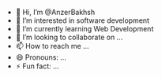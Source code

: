 - 👋 Hi, I’m @AnzerBakhsh
- 👀 I’m interested in software development 
- 🌱 I’m currently learning Web Development
- 💞️ I’m looking to collaborate on ...
- 📫 How to reach me ...
- 😄 Pronouns: ...
- ⚡ Fun fact: ...

<!---
AnzerBakhsh/AnzerBakhsh is a ✨ special ✨ repository because its `README.md` (this file) appears on your GitHub profile.
You can click the Preview link to take a look at your changes.
--->
